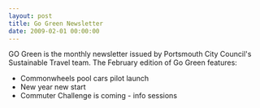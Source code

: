 ```yaml
---
layout: post
title: Go Green Newsletter
date: 2009-02-01 00:00:00
---
```


GO Green is the monthly newsletter issued by Portsmouth City Council's Sustainable Travel team. The February edition of Go Green features:

* Commonwheels pool cars pilot launch
* New year new start
* Commuter Challenge is coming - info sessions
